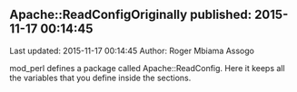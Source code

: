 ## Apache::ReadConfigOriginally published: 2015-11-17 00:14:45 
Last updated: 2015-11-17 00:14:45 
Author: Roger Mbiama Assogo 
 
mod_perl defines a package called Apache::ReadConfig. Here it keeps all the variables that you define inside the <Perl> sections.